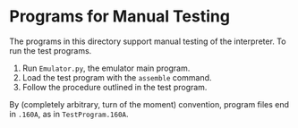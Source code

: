 # Programs for Manual Testing

The programs in this directory support manual testing of the interpreter.
To run the test programs.

1. Run `Emulator.py`, the emulator main program.
2. Load the test program with the `assemble` command.
3. Follow the procedure outlined in the test program.

By (completely arbitrary, turn of the moment) convention, program files
end in `.160A`, as in `TestProgram.160A`.
